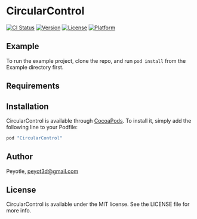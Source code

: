 # CircularControl

[![CI Status](http://img.shields.io/travis/Peyotle/CircularControl.svg?style=flat)](https://travis-ci.org/Peyotle/CircularControl)
[![Version](https://img.shields.io/cocoapods/v/CircularControl.svg?style=flat)](http://cocoapods.org/pods/CircularControl)
[![License](https://img.shields.io/cocoapods/l/CircularControl.svg?style=flat)](http://cocoapods.org/pods/CircularControl)
[![Platform](https://img.shields.io/cocoapods/p/CircularControl.svg?style=flat)](http://cocoapods.org/pods/CircularControl)

## Example

To run the example project, clone the repo, and run `pod install` from the Example directory first.

## Requirements

## Installation

CircularControl is available through [CocoaPods](http://cocoapods.org). To install
it, simply add the following line to your Podfile:

```ruby
pod "CircularControl"
```

## Author

Peyotle, peyot3d@gmail.com

## License

CircularControl is available under the MIT license. See the LICENSE file for more info.

